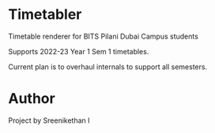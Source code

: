 # Timetabler

Timetable renderer for BITS Pilani Dubai Campus students

Supports 2022-23 Year 1 Sem 1 timetables.

Current plan is to overhaul internals to support all semesters.

# Author

Project by Sreenikethan I
